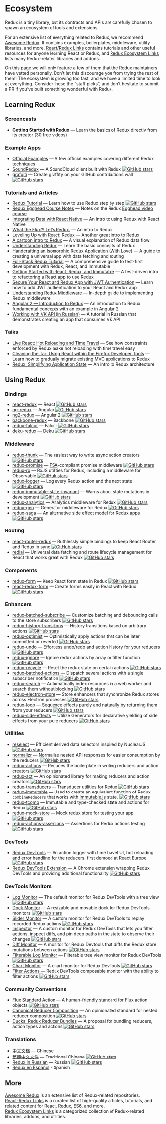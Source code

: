 # Ecosystem

Redux is a tiny library, but its contracts and APIs are carefully chosen to spawn an ecosystem of tools and extensions.

For an extensive list of everything related to Redux, we recommend [Awesome Redux](https://github.com/xgrommx/awesome-redux). It contains examples, boilerplates, middleware, utility libraries, and more. [React/Redux Links](https://github.com/markerikson/react-redux-links) contains tutorials and other useful resources for anyone learning React or Redux, and [Redux Ecosystem Links](https://github.com/markerikson/redux-ecosystem-links) lists many Redux-related libraries and addons.

On this page we will only feature a few of them that the Redux maintainers have vetted personally. Don’t let this discourage you from trying the rest of them! The ecosystem is growing too fast, and we have a limited time to look at everything. Consider these the “staff picks”, and don’t hesitate to submit a PR if you’ve built something wonderful with Redux.

## Learning Redux

### Screencasts

* **[Getting Started with Redux](https://egghead.io/series/getting-started-with-redux)** — Learn the basics of Redux directly from its creator (30 free videos)

### Example Apps

* [Official Examples](Examples.md) — A few official examples covering different Redux techniques
* [SoundRedux](https://github.com/andrewngu/sound-redux) — A SoundCloud client built with Redux [![GitHub stars](https://img.shields.io/github/stars/andrewngu/sound-redux.svg?style=social&label=Star&maxAge=2592000)](https://github.com/andrewngu/sound-redux/stargazers)
* [grafgiti](https://github.com/mohebifar/grafgiti) — Create graffity on your GitHub contributions wall [![GitHub stars](https://img.shields.io/github/stars/mohebifar/grafgiti.svg?style=social&label=Star&maxAge=2592000)](https://github.com/mohebifar/grafgiti/stargazers)

### Tutorials and Articles

* [Redux Tutorial](https://github.com/happypoulp/redux-tutorial) — Learn how to use Redux step by step [![GitHub stars](https://img.shields.io/github/stars/happypoulp/redux-tutorial.svg?style=social&label=Star&maxAge=2592000)](https://github.com/happypoulp/redux-tutorial/stargazers)
* [Redux Egghead Course Notes](https://github.com/tayiorbeii/egghead.io_redux_course_notes) — Notes on the Redux [Egghead video course](https://egghead.io/series/getting-started-with-redux)
* [Integrating Data with React Native](http://makeitopen.com/tutorials/building-the-f8-app/data/) — An intro to using Redux with React Native
* [What the Flux?! Let’s Redux.](https://blog.andyet.com/2015/08/06/what-the-flux-lets-redux) — An intro to Redux
* [Leveling Up with React: Redux](https://css-tricks.com/learning-react-redux/) — Another great intro to Redux
* [A cartoon intro to Redux](https://code-cartoons.com/a-cartoon-intro-to-redux-3afb775501a6) — A visual explanation of Redux data flow
* [Understanding Redux](http://www.youhavetolearncomputers.com/blog/2015/9/15/a-conceptual-overview-of-redux-or-how-i-fell-in-love-with-a-javascript-state-container) — Learn the basic concepts of Redux
* [Handcrafting an Isomorphic Redux Application (With Love)](https://medium.com/@bananaoomarang/handcrafting-an-isomorphic-redux-application-with-love-40ada4468af4) — A guide to creating a universal app with data fetching and routing
* [Full-Stack Redux Tutorial](http://teropa.info/blog/2015/09/10/full-stack-redux-tutorial.html) — A comprehensive guide to test-first development with Redux, React, and Immutable
* [Getting Started with React, Redux, and Immutable](http://www.theodo.fr/blog/2016/03/getting-started-with-react-redux-and-immutable-a-test-driven-tutorial-part-2/) — A test-driven intro to refactoring a React app to use Redux
* [Secure Your React and Redux App with JWT Authentication](https://auth0.com/blog/2016/01/04/secure-your-react-and-redux-app-with-jwt-authentication/) — Learn how to add JWT authentication to your React and Redux app
* [Understanding Redux Middleware](https://medium.com/@meagle/understanding-87566abcfb7a#.l033pyr02) — In-depth guide to implementing Redux middleware
* [Angular 2 — Introduction to Redux](https://medium.com/google-developer-experts/angular-2-introduction-to-redux-1cf18af27e6e) — An introduction to Redux fundamental concepts with an example in Angular 2
* [Working with VK API (in Russian)](https://www.gitbook.com/book/maxfarseer/redux-course-ru/details) — A tutorial in Russian that demonstrates creating an app that consumes VK API

### Talks

* [Live React: Hot Reloading and Time Travel](http://youtube.com/watch?v=xsSnOQynTHs) — See how constraints enforced by Redux make hot reloading with time travel easy
* [Cleaning the Tar: Using React within the Firefox Developer Tools](https://www.youtube.com/watch?v=qUlRpybs7_c) — Learn how to gradually migrate existing MVC applications to Redux
* [Redux: Simplifying Application State](https://www.youtube.com/watch?v=okdC5gcD-dM) — An intro to Redux architecture

## Using Redux

### Bindings

* [react-redux](https://github.com/gaearon/react-redux) — React [![GitHub stars](https://img.shields.io/github/stars/gaearon/react-redux.svg?style=social&label=Star&maxAge=2592000)](https://github.com/gaearon/react-redux/stargazers)
* [ng-redux](https://github.com/wbuchwalter/ng-redux) — Angular [![GitHub stars](https://img.shields.io/github/stars/wbuchwalter/ng-redux.svg?style=social&label=Star&maxAge=2592000)](https://github.com/wbuchwalter/ng-redux/stargazers)
* [ng2-redux](https://github.com/wbuchwalter/ng2-redux) — Angular 2 [![GitHub stars](https://img.shields.io/github/stars/wbuchwalter/ng2-redux.svg?style=social&label=Star&maxAge=2592000)](https://github.com/wbuchwalter/ng2-redux/stargazers)
* [backbone-redux](https://github.com/redbooth/backbone-redux) — Backbone [![GitHub stars](https://img.shields.io/github/stars/redbooth/backbone-redux.svg?style=social&label=Star&maxAge=2592000)](https://github.com/redbooth/backbone-redux/stargazers)
* [redux-falcor](https://github.com/ekosz/redux-falcor) — Falcor [![GitHub stars](https://img.shields.io/github/stars/ekosz/redux-falcor.svg?style=social&label=Star&maxAge=2592000)](https://github.com/ekosz/redux-falcor/stargazers)
* [deku-redux](https://github.com/troch/deku-redux) — Deku [![GitHub stars](https://img.shields.io/github/stars/troch/deku-redux.svg?style=social&label=Star&maxAge=2592000)](https://github.com/troch/deku-redux/stargazers)

### Middleware

* [redux-thunk](http://github.com/gaearon/redux-thunk) — The easiest way to write async action creators [![GitHub stars](https://img.shields.io/github/stars/gaearon/redux-thunk.svg?style=social&label=Star&maxAge=2592000)](http://github.com/gaearon/redux-thunk/stargazers)
* [redux-promise](https://github.com/acdlite/redux-promise) — [FSA](https://github.com/acdlite/flux-standard-action)-compliant promise middleware [![GitHub stars](https://img.shields.io/github/stars/acdlite/flux-standard-action.svg?style=social&label=Star&maxAge=2592000)](https://github.com/acdlite/redux-promise/stargazers)
* [redux-rx](https://github.com/acdlite/redux-rx) — RxJS utilities for Redux, including a middleware for Observable [![GitHub stars](https://img.shields.io/github/stars/acdlite/redux-rx.svg?style=social&label=Star&maxAge=2592000)](https://github.com/acdlite/redux-rx/stargazers)
* [redux-logger](https://github.com/fcomb/redux-logger) — Log every Redux action and the next state [![GitHub stars](https://img.shields.io/github/stars/fcomb/redux-logger.svg?style=social&label=Star&maxAge=2592000)](https://github.com/fcomb/redux-logger/stargazers)
* [redux-immutable-state-invariant](https://github.com/leoasis/redux-immutable-state-invariant) — Warns about state mutations in development [![GitHub stars](https://img.shields.io/github/stars/leoasis/redux-immutable-state-invariant.svg?style=social&label=Star&maxAge=2592000)](https://github.com/leoasis/redux-immutable-state-invariant/stargazers)
* [redux-analytics](https://github.com/markdalgleish/redux-analytics) — Analytics middleware for Redux [![GitHub stars](https://img.shields.io/github/stars/markdalgleish/redux-analytics.svg?style=social&label=Star&maxAge=2592000)](https://github.com/markdalgleish/redux-analytics/stargazers)
* [redux-gen](https://github.com/weo-edu/redux-gen) — Generator middleware for Redux [![GitHub stars](https://img.shields.io/github/stars/weo-edu/redux-gen.svg?style=social&label=Star&maxAge=2592000)](https://github.com/weo-edu/redux-gen/stargazers)
* [redux-saga](https://github.com/yelouafi/redux-saga) — An alternative side effect model for Redux apps [![GitHub stars](https://img.shields.io/github/stars/yelouafi/redux-saga.svg?style=social&label=Star&maxAge=2592000)](https://github.com/yelouafi/redux-saga/stargazers)

### Routing

* [react-router-redux](https://github.com/reactjs/react-router-redux) — Ruthlessly simple bindings to keep React Router and Redux in sync [![GitHub stars](https://img.shields.io/github/stars/reactjs/react-router-redux.svg?style=social&label=Star&maxAge=2592000)](https://github.com/reactjs/react-router-redux/stargazers)
* [redial](https://github.com/markdalgleish/redial) — Universal data fetching and route lifecycle management for React that works great with Redux [![GitHub stars](https://img.shields.io/github/stars/markdalgleish/redial.svg?style=social&label=Star&maxAge=2592000)](https://github.com/markdalgleish/redial/stargazers)

### Components

* [redux-form](https://github.com/erikras/redux-form) — Keep React form state in Redux [![GitHub stars](https://img.shields.io/github/stars/erikras/redux-form.svg?style=social&label=Star&maxAge=2592000)](https://github.com/erikras/redux-form/stargazers)
* [react-redux-form](https://github.com/davidkpiano/react-redux-form) — Create forms easily in React with Redux [![GitHub stars](https://img.shields.io/github/stars/davidkpiano/react-redux-form.svg?style=social&label=Star&maxAge=2592000)](https://github.com/davidkpiano/react-redux-form/stargazers)

### Enhancers

* [redux-batched-subscribe](https://github.com/tappleby/redux-batched-subscribe) — Customize batching and debouncing calls to the store subscribers [![GitHub stars](https://img.shields.io/github/stars/tappleby/redux-batched-subscribe.svg?style=social&label=Star&maxAge=2592000)](https://github.com/tappleby/redux-batched-subscribe/stargazers)
* [redux-history-transitions](https://github.com/johanneslumpe/redux-history-transitions) — History transitions based on arbitrary actions [![GitHub stars](https://img.shields.io/github/stars/johanneslumpe/redux-history-transitions.svg?style=social&label=Star&maxAge=2592000)](https://github.com/johanneslumpe/redux-history-transitions/stargazers)
* [redux-optimist](https://github.com/ForbesLindesay/redux-optimist) — Optimistically apply actions that can be later committed or reverted [![GitHub stars](https://img.shields.io/github/stars/ForbesLindesay/redux-optimist.svg?style=social&label=Star&maxAge=2592000)](https://github.com/ForbesLindesay/redux-optimist/stargazers)
* [redux-undo](https://github.com/omnidan/redux-undo) — Effortless undo/redo and action history for your reducers [![GitHub stars](https://img.shields.io/github/stars/omnidan/redux-undo.svg?style=social&label=Star&maxAge=2592000)](https://github.com/omnidan/redux-undo/stargazers)
* [redux-ignore](https://github.com/omnidan/redux-ignore) — Ignore redux actions by array or filter function [![GitHub stars](https://img.shields.io/github/stars/omnidan/redux-ignore.svg?style=social&label=Star&maxAge=2592000)](https://github.com/omnidan/redux-ignore/stargazers)
* [redux-recycle](https://github.com/omnidan/redux-recycle) — Reset the redux state on certain actions [![GitHub stars](https://img.shields.io/github/stars/omnidan/redux-recycle.svg?style=social&label=Star&maxAge=2592000)](https://github.com/omnidan/redux-recycle/stargazers)
* [redux-batched-actions](https://github.com/tshelburne/redux-batched-actions) — Dispatch several actions with a single subscriber notification [![GitHub stars](https://img.shields.io/github/stars/tshelburne/redux-batched-actions.svg?style=social&label=Star&maxAge=2592000)](https://github.com/tshelburne/redux-batched-actions/stargazers)
* [redux-search](https://github.com/treasure-data/redux-search) — Automatically index resources in a web worker and search them without blocking [![GitHub stars](https://img.shields.io/github/stars/treasure-data/redux-search.svg?style=social&label=Star&maxAge=2592000)](https://github.com/treasure-data/redux-search/stargazers)
* [redux-electron-store](https://github.com/samiskin/redux-electron-store) — Store enhancers that synchronize Redux stores across Electron processes [![GitHub stars](https://img.shields.io/github/stars/samiskin/redux-electron-store.svg?style=social&label=Star&maxAge=2592000)](https://github.com/samiskin/redux-electron-store/stargazers)
* [redux-loop](https://github.com/raisemarketplace/redux-loop) — Sequence effects purely and naturally by returning them from your reducers [![GitHub stars](https://img.shields.io/github/stars/raisemarketplace/redux-loop.svg?style=social&label=Star&maxAge=2592000)](https://github.com/raisemarketplace/redux-loop/stargazers)
* [redux-side-effects](https://github.com/salsita/redux-side-effects) — Utilize Generators for declarative yielding of side effects from your pure reducers [![GitHub stars](https://img.shields.io/github/stars/salsita/redux-side-effects.svg?style=social&label=Star&maxAge=2592000)](https://github.com/salsita/redux-side-effects/stargazers)

### Utilities

* [reselect](https://github.com/faassen/reselect) — Efficient derived data selectors inspired by NuclearJS [![GitHub stars](https://img.shields.io/github/stars/faassen/reselect.svg?style=social&label=Star&maxAge=2592000)](https://github.com/faassen/reselect/stargazers)
* [normalizr](https://github.com/gaearon/normalizr) — Normalize nested API responses for easier consumption by the reducers [![GitHub stars](https://img.shields.io/github/stars/gaearon/normalizr.svg?style=social&label=Star&maxAge=2592000)](https://github.com/gaearon/normalizr/stargazers)
* [redux-actions](https://github.com/acdlite/redux-actions) — Reduces the boilerplate in writing reducers and action creators [![GitHub stars](https://img.shields.io/github/stars/acdlite/redux-actions.svg?style=social&label=Star&maxAge=2592000)](https://github.com/acdlite/redux-actions/stargazers)
* [redux-act](https://github.com/pauldijou/redux-act) — An opinionated library for making reducers and action creators [![GitHub stars](https://img.shields.io/github/stars/pauldijou/redux-act.svg?style=social&label=Star&maxAge=2592000)](https://github.com/pauldijou/redux-act/stargazers)
* [redux-transducers](https://github.com/acdlite/redux-transducers) — Transducer utilities for Redux [![GitHub stars](https://img.shields.io/github/stars/acdlite/redux-transducers.svg?style=social&label=Star&maxAge=2592000)](https://github.com/acdlite/redux-transducers/stargazers)
* [redux-immutable](https://github.com/gajus/redux-immutable) — Used to create an equivalent function of Redux `combineReducers` that works with [Immutable.js](https://facebook.github.io/immutable-js/) state. [![GitHub stars](https://img.shields.io/github/stars/gajus/redux-immutable.svg?style=social&label=Star&maxAge=2592000)](https://github.com/gajus/redux-immutable/stargazers) 
* [redux-tcomb](https://github.com/gcanti/redux-tcomb) — Immutable and type-checked state and actions for Redux [![GitHub stars](https://img.shields.io/github/stars/gcanti/redux-tcomb.svg?style=social&label=Star&maxAge=2592000)](https://github.com/gcanti/redux-tcomb/stargazers)
* [redux-mock-store](https://github.com/arnaudbenard/redux-mock-store) — Mock redux store for testing your app [![GitHub stars](https://img.shields.io/github/stars/arnaudbenard/redux-mock-store.svg?style=social&label=Star&maxAge=2592000)](https://github.com/arnaudbenard/redux-mock-store/stargazers)
* [redux-actions-assertions](https://github.com/dmitry-zaets/redux-actions-assertions) — Assertions for Redux actions testing [![GitHub stars](https://img.shields.io/github/stars/dmitry-zaets/redux-actions-assertions.svg?style=social&label=Star&maxAge=2592000)](https://github.com/dmitry-zaets/redux-actions-assertions/stargazers)

### DevTools

* [Redux DevTools](http://github.com/gaearon/redux-devtools) — An action logger with time travel UI, hot reloading and error handling for the reducers, [first demoed at React Europe](https://www.youtube.com/watch?v=xsSnOQynTHs) [![GitHub stars](https://img.shields.io/github/stars/gaearon/redux-devtools.svg?style=social&label=Star&maxAge=2592000)](http://github.com/gaearon/redux-devtools/stargazers)
* [Redux DevTools Extension](https://github.com/zalmoxisus/redux-devtools-extension) — A Chrome extension wrapping Redux DevTools and providing additional functionality [![GitHub stars](https://img.shields.io/github/stars/zalmoxisus/redux-devtools-extension.svg?style=social&label=Star&maxAge=2592000)](https://github.com/zalmoxisus/redux-devtools-extension/stargazers)

### DevTools Monitors

* [Log Monitor](https://github.com/gaearon/redux-devtools-log-monitor) — The default monitor for Redux DevTools with a tree view [![GitHub stars](https://img.shields.io/github/stars/gaearon/redux-devtools-log-monitor.svg?style=social&label=Star&maxAge=2592000)](https://github.com/gaearon/redux-devtools-log-monitor/stargazers)
* [Dock Monitor](https://github.com/gaearon/redux-devtools-dock-monitor) — A resizable and movable dock for Redux DevTools monitors [![GitHub stars](https://img.shields.io/github/stars/gaearon/redux-devtools-dock-monitor.svg?style=social&label=Star&maxAge=2592000)](https://github.com/gaearon/redux-devtools-dock-monitor/stargazers)
* [Slider Monitor](https://github.com/calesce/redux-slider-monitor) — A custom monitor for Redux DevTools to replay recorded Redux actions [![GitHub stars](https://img.shields.io/github/stars/calesce/redux-slider-monitor.svg?style=social&label=Star&maxAge=2592000)](https://github.com/calesce/redux-slider-monitor/stargazers)
* [Inspector](https://github.com/alexkuz/redux-devtools-inspector) — A custom monitor for Redux DevTools that lets you filter actions, inspect diffs, and pin deep paths in the state to observe their changes [![GitHub stars](https://img.shields.io/github/stars/alexkuz/redux-devtools-inspector.svg?style=social&label=Star&maxAge=2592000)](https://github.com/alexkuz/redux-devtools-inspector/stargazers)
* [Diff Monitor](https://github.com/whetstone/redux-devtools-diff-monitor) — A monitor for Redux Devtools that diffs the Redux store mutations between actions [![GitHub stars](https://img.shields.io/github/stars/whetstone/redux-devtools-diff-monitor.svg?style=social&label=Star&maxAge=2592000)](https://github.com/whetstone/redux-devtools-diff-monitor/stargazers)
* [Filterable Log Monitor](https://github.com/bvaughn/redux-devtools-filterable-log-monitor/) — Filterable tree view monitor for Redux DevTools [![GitHub stars](https://img.shields.io/github/stars/whetstone/redux-devtools-diff-monitor.svg?style=social&label=Star&maxAge=2592000)](https://github.com/bvaughn/redux-devtools-filterable-log-monitor/stargazers)
* [Chart Monitor](https://github.com/romseguy/redux-devtools-chart-monitor) — A chart monitor for Redux DevTools [![GitHub stars](https://img.shields.io/github/stars/romseguy/redux-devtools-chart-monitor.svg?style=social&label=Star&maxAge=2592000)](https://github.com/romseguy/redux-devtools-chart-monitor/stargazers)
* [Filter Actions](https://github.com/zalmoxisus/redux-devtools-filter-actions) — Redux DevTools composable monitor with the ability to filter actions [![GitHub stars](https://img.shields.io/github/stars/zalmoxisus/redux-devtools-filter-actions.svg?style=social&label=Star&maxAge=2592000)](https://github.com/zalmoxisus/redux-devtools-filter-actions/stargazers)


### Community Conventions

* [Flux Standard Action](https://github.com/acdlite/flux-standard-action) — A human-friendly standard for Flux action objects [![GitHub stars](https://img.shields.io/github/stars/acdlite/flux-standard-action.svg?style=social&label=Star&maxAge=2592000)](https://github.com/acdlite/flux-standard-action/stargazers)
* [Canonical Reducer Composition](https://github.com/gajus/canonical-reducer-composition) — An opinionated standard for nested reducer composition [![GitHub stars](https://img.shields.io/github/stars/gajus/canonical-reducer-composition.svg?style=social&label=Star&maxAge=2592000)](https://github.com/gajus/canonical-reducer-composition/stargazers)
* [Ducks: Redux Reducer Bundles](https://github.com/erikras/ducks-modular-redux) — A proposal for bundling reducers, action types and actions [![GitHub stars](https://img.shields.io/github/stars/erikras/ducks-modular-redux.svg?style=social&label=Star&maxAge=2592000)](https://github.com/erikras/ducks-modular-redux/stargazers)

### Translations

* [中文文档](http://camsong.github.io/redux-in-chinese/) — Chinese
* [繁體中文文件](https://github.com/chentsulin/redux) — Traditional Chinese [![GitHub stars](https://img.shields.io/github/stars/chentsulin/redux.svg?style=social&label=Star&maxAge=2592000)](https://github.com/chentsulin/redux/stargazers)
* [Redux in Russian](https://github.com/rajdee/redux-in-russian) — Russian [![GitHub stars](https://img.shields.io/github/stars/rajdee/redux-in-russian.svg?style=social&label=Star&maxAge=2592000)](https://github.com/rajdee/redux-in-russian/stargazers)
* [Redux en Español](http://es.redux.js.org/) - Spanish

## More

[Awesome Redux](https://github.com/xgrommx/awesome-redux) is an extensive list of Redux-related repositories.  
[React-Redux Links](https://github.com/markerikson/react-redux-links) is a curated list of high-quality articles, tutorials, and related content for React, Redux, ES6, and more.  
[Redux Ecosystem Links](https://github.com/markerikson/redux-ecosystem-links) is a categorized collection of Redux-related libraries, addons, and utilities.
